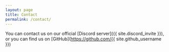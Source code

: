 ```yaml
---
layout: page
title: Contact
permalink: /contact/
---
```


You can contact us on our official [Discord server]({{ site.discord_invite }}), or you can find us on [GitHub](https://github.com/{{ site.github_username }})
